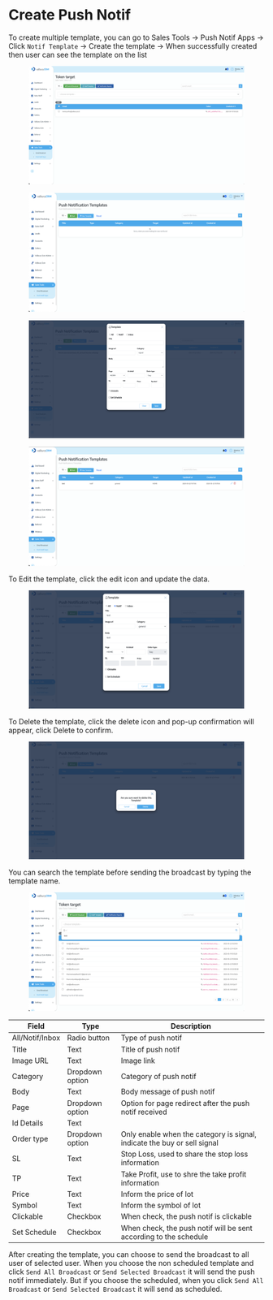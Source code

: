 # Create Push Notif

To create multiple template, you can go to Sales Tools -> Push Notif Apps -> Click `Notif Template` -> Create the template -> When successfully created then user can see the template on the list

<figure><img src="../../../.gitbook/assets/image (1).png" alt=""><figcaption></figcaption></figure>

<figure><img src="../../../.gitbook/assets/image (9).png" alt=""><figcaption></figcaption></figure>

<figure><img src="../../../.gitbook/assets/Screenshot 2023-06-30 at 14.56.03.png" alt=""><figcaption></figcaption></figure>

<figure><img src="../../../.gitbook/assets/image (4).png" alt=""><figcaption></figcaption></figure>

To Edit the template, click the edit icon and update the data.

<figure><img src="../../../.gitbook/assets/image (7).png" alt=""><figcaption></figcaption></figure>

To Delete the template, click the delete icon and pop-up confirmation will appear, click Delete to confirm.

<figure><img src="../../../.gitbook/assets/image (11).png" alt=""><figcaption></figcaption></figure>

You can search the template before sending the broadcast by typing the template name.

<figure><img src="../../../.gitbook/assets/image (12).png" alt=""><figcaption></figcaption></figure>

| Field           | Type            | Description                                                              |
| --------------- | --------------- | ------------------------------------------------------------------------ |
| All/Notif/Inbox | Radio button    | Type of push notif                                                       |
| Title           | Text            | Title of push notif                                                      |
| Image URL       | Text            | Image link                                                               |
| Category        | Dropdown option | Category of push notif                                                   |
| Body            | Text            | Body message of push notif                                               |
| Page            | Dropdown option | Option for page redirect after the push notif received                   |
| Id Details      | Text            |                                                                          |
| Order type      | Dropdown option | Only enable when the category is signal, indicate the buy or sell signal |
| SL              | Text            | Stop Loss, used to share the stop loss information                       |
| TP              | Text            | Take Profit, use to shre the take profit information                     |
| Price           | Text            | Inform the price of lot                                                  |
| Symbol          | Text            | Inform the symbol of lot                                                 |
| Clickable       | Checkbox        | When check, the push notif is clickable                                  |
| Set Schedule    | Checkbox        | When check, the push notif will be sent according to the schedule        |

After creating the template, you can choose to send the broadcast to all user of selected user. When you choose the non scheduled template and click `Send All Broadcast` or `Send Selected Broadcast` it will send the push notif immediately. But if you choose the scheduled, when you click `Send All Broadcast` or `Send Selected Broadcast` it will send as scheduled. &#x20;
